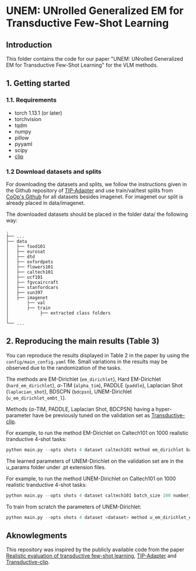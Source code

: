 # UNEM: UNrolled Generalized EM for Transductive Few-Shot Learning


##  Introduction
This folder contains the code for our paper "UNEM: UNrolled Generalized EM for Transductive Few-Shot Learning" for the VLM methods.

## 1. Getting started

### 1.1. Requirements

- torch 1.13.1 (or later)
- torchvision 
- tqdm
- numpy
- pillow
- pyyaml
- scipy
- [clip](https://github.com/openai/CLIP)


### 1.2 Download datasets and splits
For downloading the datasets and splits, we follow the instructions given in the Github repository of [TIP-Adapter](https://github.com/gaopengcuhk/Tip-Adapter) and use train/val/test splits from [CoOp's Github](https://github.com/KaiyangZhou/CoOp) for all datasets besides imagenet. For imagenet our split is already placed in data/imagenet.

The downloaded datasets should be placed in the folder data/ the following way:

    .
    ├── ...
    ├── data           
    │   ├── food101       
    │   ├── eurosat       
    │   ├── dtd       
    │   ├── oxfordpets       
    │   ├── flowers101     
    │   ├── caltech101      
    │   ├── ucf101       
    │   ├── fgvcaircraft                
    │   ├── stanfordcars      
    │   ├── sun397   
    │   ├── imagenet 
    │       ├── val
    │       ├── train
    │            ├── extracted class folders
    │                 
    └── ...


## 2. Reproducing the main results (Table 3)

You can reproduce the results displayed in Table 2 in the paper by using the ```config/main_config.yaml``` file. Small variations in the results may be observed due to the randomization of the tasks.

The methods are EM-Dirichlet (```em_dirichlet```), Hard EM-Dirichlet (```hard_em_dirichlet```), $\alpha$-TIM (```alpha_tim```), PADDLE (```paddle```), Laplacian Shot (```laplacian_shot```), BDSCPN (```bdcpsn```), UNEM-Dirichlet (```u_em_dirichlet_embt_l```).

Methods ($\alpha$-TIM, PADDLE, Laplacian Shot, BDCPSN) having a hyper-parameter have be previously tuned on the validation set as [Transductive-clip](https://github.com/SegoleneMartin/transductive-CLIP).

For example, to run the method EM-Dirichlet on Caltech101 on 1000 realistic tranductive 4-shot tasks: 
```python
python main.py --opts shots 4 dataset caltech101 method em_dirichlet batch_size 100 number_tasks 1000 use_softmax_feature True
```

The learned parameters of UNEM-Dirichlet on the validation set are in the u_params folder under .pt extension files.

For example, to run the method UNEM-Dirichlet on Caltech101 on 1000 realistic tranductive 4-shot tasks: 
```python
python main.py --opts shots 4 dataset caltech101 batch_size 100 number_tasks 1000 method u_em_dirichlet_embt_l u_train False
```

To train from scratch the parameters of UNEM-Dirichlet:
```python
python main.py --opts shots 4 dataset <dataset> method u_em_dirichlet_embt_l u_train True
```



## Aknowlegments
This repository was inspired by the publicly available code from the paper [Realistic evaluation of transductive few-shot learning](https://github.com/oveilleux/Realistic_Transductive_Few_Shot), [TIP-Adapter](https://github.com/gaopengcuhk/Tip-Adapter) and [Transductive-clip](https://github.com/SegoleneMartin/transductive-CLIP).





